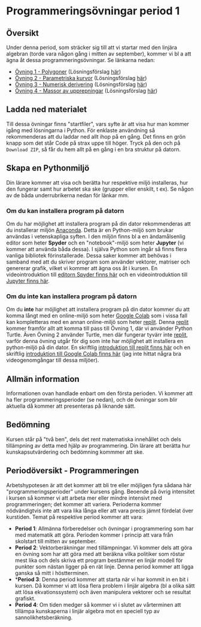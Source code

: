 # Programmeringsövningar period 1

## Översikt

Under denna period, som sträcker sig till att vi startar med den linjära algebran (torde vara någon gång i mitten av september), kommer vi bl a att ägna åt dessa programmeringsövningar. Se länkarna nedan:

* [Övning 1 - Polygoner](ovning_101) (Lösningsförslag [här](https://gist.github.com/nika-edu/eaf0960dc902596a5480c92ae1fd780a))
* [Övning 2 - Parametriska kurvor](ovning_102) (Lösningsförslag [här](https://gist.github.com/nika-edu/5a8c91f48366e4ed3f31ae47cf5bee37))
* [Övning 3 - Numerisk derivering](ovning_103) (Lösningsförslag [här](https://gist.github.com/nika-edu/12014325b43ee06bda7566cfc6c08bfe))
* [Övning 4 - Massor av upprepningar](ovning_104/trial_and_error.ipynb) (Lösningsförslag [här](https://gist.github.com/nika-edu/534296c9599f36d0888e466a181c2a2a))

## Ladda ned materialet

Till dessa övningar finns "startfiler", vars syfte är att visa hur man kommer igång med lösningarna i Python. För enklaste användning så rekommenderas att du laddar ned allt ihop på en gång. Det finns en grön knapp som det står Code på strax uppe till höger. Tryck på den och på `Download ZIP`, så får du hem allt på en gång i en bra struktur på datorn.

## Skapa en Pythonmiljö

Din lärare kommer att visa och berätta hur respektive miljö installeras, hur den fungerar samt hur arbetet ska ske (grupper eller enskilt, t ex). Se någon av de båda underrubrikerna nedan för länkar mm.

### Om du **kan** installera program på datorn

Om du har möjlighet att installera program på din dator rekommenderas att du installerar miljön [Anaconda](https://www.anaconda.com/products/individual). Detta är en Python-miljö som brukar användas i vetenskapliga syften. I den miljön finns bl a en ändamålsenlig editor som heter **Spyder** och en "notebook"-miljö som heter **Jupyter** (vi kommer att använda båda dessa). I själva Python som ingår så finns flera vanliga bibliotek förinstallerade. Dessa saker kommer att behövas i samband med att du skriver program som använder vektorer, matriser och genererar grafik, vilket vi kommer att ägna oss åt i kursen. En videointroduktion till [editorn Spyder finns här](https://youtu.be/E2Dap5SfXkI) och en videointroduktion till [Jupyter finns här](https://youtu.be/HW29067qVWk).

### Om du **inte kan** installera program på datorn

Om du **inte** har möjlighet att installera program på din dator kommer du att komma långt med en online-miljö som heter [Google Colab](https://colab.research.google.com) som i vissa fall kan kompletteras med en annan online-miljö som heter [replit](https://replit.com). Denna [replit](https://replit.com) kommer framför allt att komma till pass till Övning 1, där vi använder Python Turtle. Även Övning 2 använder Turtle, men där fungerar tyvärr inte [replit](https://replit.com), varför denna övning utgår för dig som inte har möjlighet att installera en python-miljö på din dator. En skriftlig [introduktion till replit finns här](https://docs.replit.com/tutorials/00-overview#part1) och en skriftlig [introduktion till Google Colab finns här](https://colab.research.google.com/notebooks/basic_features_overview.ipynb) (jag inte hittat några bra videogenomgångar till dessa miljöer).

## Allmän information

Informationen ovan handlade enbart om den första perioden. Vi kommer att ha fler programmeringsperioder (se nedan), och de övningar som blir aktuella då kommer att presenteras på liknande sätt.

## Bedömning

Kursen står på "två ben", dels det rent matematiska innehållet och dels tillämpning av detta med hjälp av programmering. Din lärare att berätta hur kunskapsutvärdering och bedömning kommmer att ske.

## Periodöversikt - Programmeringen

Arbetshypotesen är att det kommer att bli tre eller möjligen fyra sådana här "programmeringsperioder" under kursens gång. Beoende på övrig intensitet i kursen så kommer vi att arbeta mer eller mindre intensivt med programmeringen; det kommer att variera. Perioderna kommer nödvändigtvis inte att vara lika långa eller att vara precis jämnt fördelat över kurstiden. Temat på respektive period kommer att vara:

* **Period 1**: Allmänna förberedelser och övningar i programmering som har med matematik att göra. Perioden kommer i princip att vara från skolstart till mitten av september.
* **Period 2**: Vektorberäkningar med tillämpningar. Vi kommer dels att göra en övning som har att göra med att beräkna vilka politiker som röstar mest lika och dels skriva ett program bestämmer en linjär modell för punkter som nästan ligger på en rät linje. Denna period kommer att ligga ganska så mitt i höstterminen.
* ***Period 3**: Denna period kommer att starta när vi har kommit in en bit i kursen. Då kommer vi att lösa flera problem i linjär algebra (bl a olika sätt att lösa ekvationssystem) och även manipulera vektorer och se resultat grafiskt.
* **Period 4**: Om tiden medger så kommer vi i slutet av vårterminen att tillämpa kunskaperna i linjär algebra mot en speciell typ av sannolikhetsberäkning.
